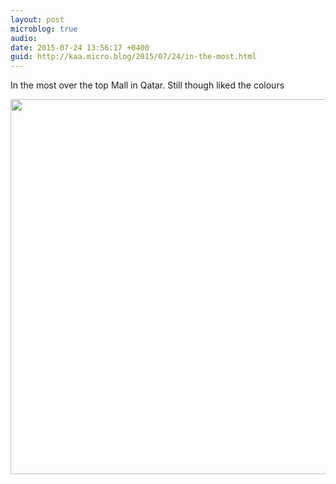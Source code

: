 ```yaml
---
layout: post
microblog: true
audio: 
date: 2015-07-24 13:56:17 +0400
guid: http://kaa.micro.blog/2015/07/24/in-the-most.html
---
```

In the most over the top Mall in Qatar. Still though liked the colours

<img src="https://www.kaa.bz/uploads/2018/a0ff96537a.jpg" width="600" height="600" />

